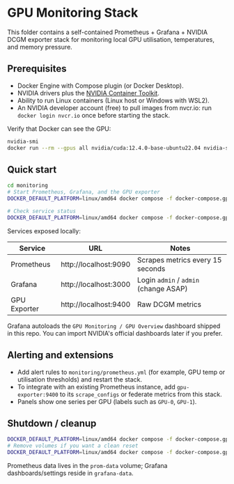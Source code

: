 # GPU Monitoring Stack

This folder contains a self-contained Prometheus + Grafana + NVIDIA DCGM exporter stack for monitoring local GPU utilisation, temperatures, and memory pressure.

## Prerequisites

- Docker Engine with Compose plugin (or Docker Desktop).
- NVIDIA drivers plus the [NVIDIA Container Toolkit](https://docs.nvidia.com/datacenter/cloud-native/container-toolkit/install-guide.html).
- Ability to run Linux containers (Linux host or Windows with WSL2).
- An NVIDIA developer account (free) to pull images from nvcr.io: run `docker login nvcr.io` once before starting the stack.

Verify that Docker can see the GPU:

```bash
nvidia-smi
docker run --rm --gpus all nvidia/cuda:12.4.0-base-ubuntu22.04 nvidia-smi
```

## Quick start

```bash
cd monitoring
# Start Prometheus, Grafana, and the GPU exporter
DOCKER_DEFAULT_PLATFORM=linux/amd64 docker compose -f docker-compose.gpu-monitor.yml up -d

# Check service status
DOCKER_DEFAULT_PLATFORM=linux/amd64 docker compose -f docker-compose.gpu-monitor.yml ps
```

Services exposed locally:

| Service     | URL                   | Notes                                 |
|-------------|-----------------------|---------------------------------------|
| Prometheus  | http://localhost:9090 | Scrapes metrics every 15 seconds      |
| Grafana     | http://localhost:3000 | Login `admin` / `admin` (change ASAP) |
| GPU Exporter| http://localhost:9400 | Raw DCGM metrics                      |

Grafana autoloads the `GPU Monitoring / GPU Overview` dashboard shipped in this repo. You can import NVIDIA's official dashboards later if you prefer.

## Alerting and extensions

- Add alert rules to `monitoring/prometheus.yml` (for example, GPU temp or utilisation thresholds) and restart the stack.
- To integrate with an existing Prometheus instance, add `gpu-exporter:9400` to its `scrape_configs` or federate metrics from this stack.
- Panels show one series per GPU (labels such as `GPU-0`, `GPU-1`).

## Shutdown / cleanup

```bash
DOCKER_DEFAULT_PLATFORM=linux/amd64 docker compose -f docker-compose.gpu-monitor.yml down
# Remove volumes if you want a clean reset
DOCKER_DEFAULT_PLATFORM=linux/amd64 docker compose -f docker-compose.gpu-monitor.yml down --volumes
```

Prometheus data lives in the `prom-data` volume; Grafana dashboards/settings reside in `grafana-data`.
